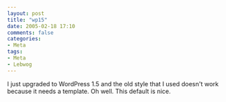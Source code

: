 ```yaml
---
layout: post
title: "wp15"
date: 2005-02-18 17:10
comments: false
categories:
- Meta
tags:
- Meta
- Lebwog
---
```

I just upgraded to WordPress 1.5 and the old style that I used doesn't work because it needs a template.  Oh well.  This default is nice.
